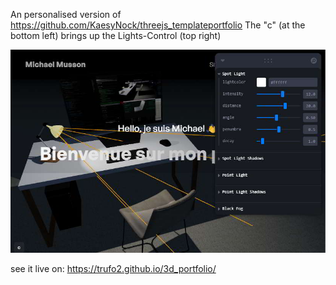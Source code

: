 An personalised version of https://github.com/KaesyNock/threejs_templateportfolio
The "c" (at the bottom left) brings up the Lights-Control (top right)

![screenshot](screenshot.jpg)

see it live on: https://trufo2.github.io/3d_portfolio/